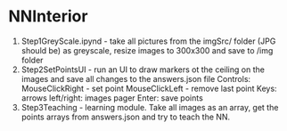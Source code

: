 # NNInterior
1. Step1GreyScale.ipynd - take all pictures from the imgSrc/ folder (JPG should be) as greyscale, resize images to 300x300 and save to /img folder
2. Step2SetPointsUI - run an UI to draw markers ot the ceiling on the images and save all changes to the answers.json file
    Controls:
      MouseClickRight - set point
      MouseClickLeft - remove last point
      Keys:
        arrows left/right: images pager
        Enter: save points
3. Step3Teaching - learning module. Take all images as an array, get the points arrays from answers.json and try to teach the NN.
